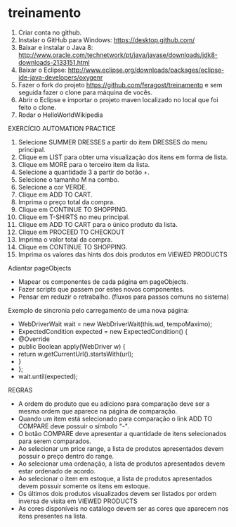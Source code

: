 # treinamento

1. Criar conta no github.
2. Instalar o GitHub para Windows: https://desktop.github.com/
3. Baixar e instalar o Java 8: http://www.oracle.com/technetwork/pt/java/javase/downloads/jdk8-downloads-2133151.html
4. Baixar o Eclipse: http://www.eclipse.org/downloads/packages/eclipse-ide-java-developers/oxygenr
5. Fazer o fork do projeto https://github.com/feragost/treinamento e sem seguida fazer o clone para máquina de vocês.
6. Abrir o Eclipse e importar o projeto maven localizado no local que foi feito o clone.
7. Rodar o HelloWorldWikipedia

EXERCÍCIO AUTOMATION PRACTICE
1. Selecione SUMMER DRESSES a partir do item DRESSES do menu principal.
2. Clique em LIST para obter uma visualização dos itens em forma de lista.
3. Clique em MORE para o terceiro item da lista.
4. Selecione a quantidade 3 a partir do botão +.
5. Selecione o tamanho M na combo.
6. Selecione a cor VERDE.
7. Clique em ADD TO CART.
8. Imprima o preço total da compra.
9. Clique em CONTINUE TO SHOPPING.
10. Clique em T-SHIRTS no meu principal.
11. Clique em ADD TO CART para o único produto da lista.
12. Clique em PROCEED TO CHECKOUT
13. Imprima o valor total da compra.
14. Clique em CONTINUE TO SHOPPING.
15. Imprima os valores das hints dos dois produtos em VIEWED PRODUCTS

Adiantar pageObjects
 - Mapear os componentes de cada página em pageObjects.
 - Fazer scripts que passem por estes novos componentes.
 - Pensar em reduzir o retrabalho. (fluxos para passos comuns no sistema)

Exemplo de sincronia pelo carregamento de uma nova página:
- WebDriverWait wait = new WebDriverWait(this.wd, tempoMaximo);
- ExpectedCondition<Boolean> expected = new ExpectedCondition<Boolean>() {
-   @Override
-   public Boolean apply(WebDriver w) {
- 	return w.getCurrentUrl().startsWith(url);
-   }
- };
- wait.until(expected);
 
REGRAS
- A ordem do produto que eu adiciono para comparação deve ser a mesma ordem que aparece na página de comparação.
- Quando um item está selecionado para comparação o link ADD TO COMPARE deve possuir o símbolo "-".
- O botão COMPARE deve apresentar a quantidade de itens selecionados para serem comparados.
- Ao selecionar um price range, a lista de produtos apresentados devem possuir o preço dentro do range.
- Ao selecionar uma ordenação, a lista de produtos apresentados devem estar ordenado de acordo.
- Ao selecionar o item em estoque, a lista de produtos apresentados devem possuir somente os itens em estoque.
- Os últimos dois produtos visualizados devem ser listados por ordem inversa de visita em VIEWED PRODUCTS
- As cores disponíveis no catálogo devem ser as cores que aparecem nos itens presentes na lista.
